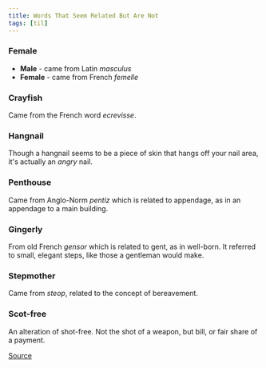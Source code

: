 ```yaml
---
title: Words That Seem Related But Are Not
tags: [til]
---
```


### Female
+ **Male** - came from Latin *masculus*
+ **Female** - came from French *femelle*

### Crayfish
Came from the French word *ecrevisse*.

### Hangnail
Though a hangnail seems to be a piece of skin that hangs off your nail area, it's actually an *angry* nail.

### Penthouse
Came from Anglo-Norm *pentiz* which is related to appendage, as in an appendage to a main building.

### Gingerly
From old French *gensor* which is related to gent, as in well-born. It referred to small, elegant steps, like those a gentleman would make.

### Stepmother
Came from *steop*, related to the concept of bereavement.

### Scot-free
An alteration of shot-free. Not the shot of a weapon, but bill, or fair share of a payment.

[Source](https://www.youtube.com/watch?v=_f_3PNlkaKs)